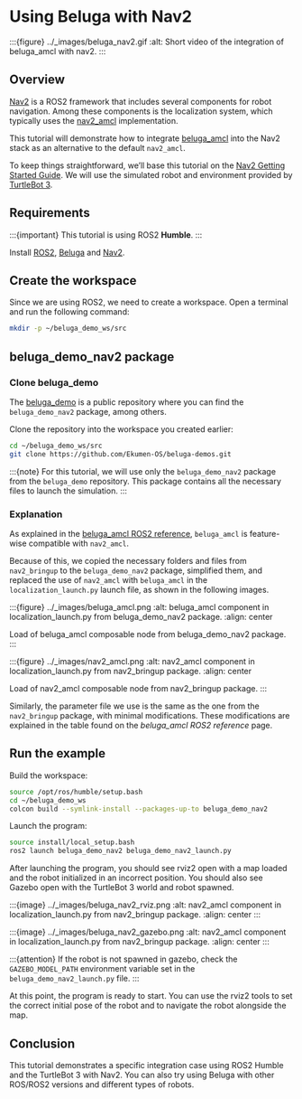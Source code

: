 # Using Beluga with Nav2

:::{figure} ../_images/beluga_nav2.gif
:alt: Short video of the integration of beluga_amcl with nav2.
:::

## Overview

[Nav2](https://docs.nav2.org/index.html) is a ROS2 framework that includes several components for robot navigation. Among these components is the localization system, which typically uses the [nav2_amcl](https://github.com/ros-navigation/navigation2/tree/humble/nav2_amcl) implementation.

This tutorial will demonstrate how to integrate [beluga_amcl](../packages/beluga_amcl/docs/index.md) into the Nav2 stack as an alternative to the default `nav2_amcl`.

To keep things straightforward, we’ll base this tutorial on the [Nav2 Getting Started Guide](https://docs.nav2.org/getting_started/index.html#). We will use the simulated robot and environment provided by [TurtleBot 3](https://emanual.robotis.com/docs/en/platform/turtlebot3/quick-start/).

## Requirements

:::{important}
This tutorial is using ROS2 **Humble**.
:::

Install [ROS2](https://docs.ros.org/en/humble/Installation/Ubuntu-Install-Debians.html), [Beluga](../getting-started/installation.md) and [Nav2](https://docs.nav2.org/getting_started/index.html#installation).

## Create the workspace

Since we are using ROS2, we need to create a workspace. Open a terminal and run the following command:

```bash
mkdir -p ~/beluga_demo_ws/src
```

## beluga_demo_nav2 package

### Clone beluga_demo

The [beluga_demo](https://github.com/Ekumen-OS/beluga-demos) is a public repository where you can find the `beluga_demo_nav2` package, among others.

Clone the repository into the workspace you created earlier:

```bash
cd ~/beluga_demo_ws/src
git clone https://github.com/Ekumen-OS/beluga-demos.git
```

:::{note}
For this tutorial, we will use only the `beluga_demo_nav2` package from the `beluga_demo` repository. This package contains all the necessary files to launch the simulation.
:::

### Explanation

As explained in the [beluga_amcl ROS2 reference](../packages/beluga_amcl/docs/ros2-reference.md), `beluga_amcl` is feature-wise compatible with `nav2_amcl`.

Because of this, we copied the necessary folders and files from `nav2_bringup` to the `beluga_demo_nav2` package, simplified them, and replaced the use of `nav2_amcl` with `beluga_amcl` in the `localization_launch.py` launch file, as shown in the following images.

:::{figure} ../_images/beluga_amcl.png
:alt: beluga_amcl component in localization_launch.py from beluga_demo_nav2 package.
:align: center

Load of beluga_amcl composable node from beluga_demo_nav2 package.
:::

:::{figure} ../_images/nav2_amcl.png
:alt: nav2_amcl component in localization_launch.py from nav2_bringup package.
:align: center

Load of nav2_amcl composable node from nav2_bringup package.
:::

Similarly, the parameter file we use is the same as the one from the `nav2_bringup` package, with minimal modifications. These modifications are explained in the table found on the *beluga_amcl ROS2 reference* page.

## Run the example

Build the workspace:

```bash
source /opt/ros/humble/setup.bash
cd ~/beluga_demo_ws
colcon build --symlink-install --packages-up-to beluga_demo_nav2
```

Launch the program:

```bash
source install/local_setup.bash
ros2 launch beluga_demo_nav2 beluga_demo_nav2_launch.py
```

After launching the program, you should see rviz2 open with a map loaded and the robot initialized in an incorrect position. You should also see Gazebo open with the TurtleBot 3 world and robot spawned.

:::{image} ../_images/beluga_nav2_rviz.png
:alt: nav2_amcl component in localization_launch.py from nav2_bringup package.
:align: center
:::

:::{image} ../_images/beluga_nav2_gazebo.png
:alt: nav2_amcl component in localization_launch.py from nav2_bringup package.
:align: center
:::

:::{attention}
If the robot is not spawned in gazebo, check the `GAZEBO_MODEL_PATH` environment variable set in the `beluga_demo_nav2_launch.py` file.
:::

At this point, the program is ready to start. You can use the rviz2 tools to set the correct initial pose of the robot and to navigate the robot alongside the map.

## Conclusion

This tutorial demonstrates a specific integration case using ROS2 Humble and the TurtleBot 3 with Nav2. You can also try using Beluga with other ROS/ROS2 versions and different types of robots.
